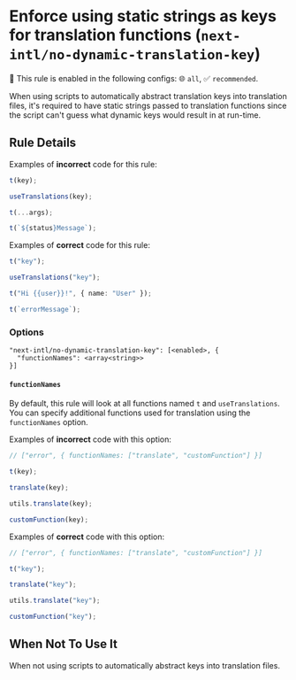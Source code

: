 # Enforce using static strings as keys for translation functions (`next-intl/no-dynamic-translation-key`)

💼 This rule is enabled in the following configs: 🌐 `all`, ✅ `recommended`.

<!-- end auto-generated rule header -->

When using scripts to automatically abstract translation keys into translation files, it's required to have static strings passed to translation functions since the script can't guess what dynamic keys would result in at run-time.

## Rule Details

Examples of **incorrect** code for this rule:

```ts
t(key);

useTranslations(key);

t(...args);

t(`${status}Message`);
```

Examples of **correct** code for this rule:

```ts
t("key");

useTranslations("key");

t("Hi {{user}}!", { name: "User" });

t(`errorMessage`);
```

### Options

```
"next-intl/no-dynamic-translation-key": [<enabled>, {
  "functionNames": <array<string>>
}]
```

#### `functionNames`

By default, this rule will look at all functions named `t` and `useTranslations`. You can specify additional functions used for translation using the `functionNames` option.

Examples of **incorrect** code with this option:

```js
// ["error", { functionNames: ["translate", "customFunction"] }]

t(key);

translate(key);

utils.translate(key);

customFunction(key);
```

Examples of **correct** code with this option:

```js
// ["error", { functionNames: ["translate", "customFunction"] }]

t("key");

translate("key");

utils.translate("key");

customFunction("key");
```

## When Not To Use It

When not using scripts to automatically abstract keys into translation files.
